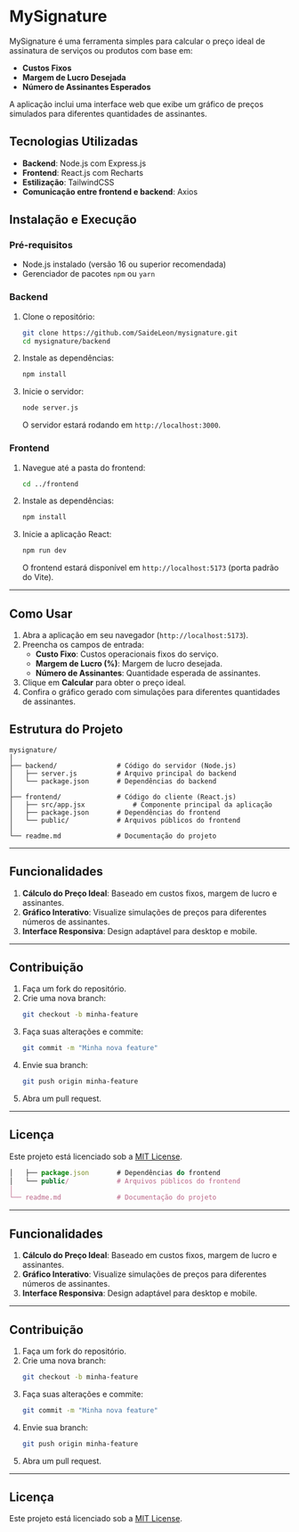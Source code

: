 # MySignature

MySignature é uma ferramenta simples para calcular o preço ideal de assinatura de serviços ou produtos com base em:

- **Custos Fixos**
- **Margem de Lucro Desejada**
- **Número de Assinantes Esperados**

A aplicação inclui uma interface web que exibe um gráfico de preços simulados para diferentes quantidades de assinantes.

## Tecnologias Utilizadas

- **Backend**: Node.js com Express.js
- **Frontend**: React.js com Recharts
- **Estilização**: TailwindCSS
- **Comunicação entre frontend e backend**: Axios



## Instalação e Execução

### Pré-requisitos
- Node.js instalado (versão 16 ou superior recomendada)
- Gerenciador de pacotes `npm` ou `yarn`

### Backend
1. Clone o repositório:
   ```bash
   git clone https://github.com/SaideLeon/mysignature.git
   cd mysignature/backend
   ```

2. Instale as dependências:
   ```bash
   npm install
   ```

3. Inicie o servidor:
   ```bash
   node server.js
   ```
   O servidor estará rodando em `http://localhost:3000`.

### Frontend
1. Navegue até a pasta do frontend:
   ```bash
   cd ../frontend
   ```

2. Instale as dependências:
   ```bash
   npm install
   ```

3. Inicie a aplicação React:
   ```bash
   npm run dev
   ```
   O frontend estará disponível em `http://localhost:5173` (porta padrão do Vite).

---

## Como Usar

1. Abra a aplicação em seu navegador (`http://localhost:5173`).
2. Preencha os campos de entrada:
   - **Custo Fixo**: Custos operacionais fixos do serviço.
   - **Margem de Lucro (%)**: Margem de lucro desejada.
   - **Número de Assinantes**: Quantidade esperada de assinantes.
3. Clique em **Calcular** para obter o preço ideal.
4. Confira o gráfico gerado com simulações para diferentes quantidades de assinantes.

## Estrutura do Projeto

```
mysignature/
│
├── backend/               # Código do servidor (Node.js)
│   ├── server.js          # Arquivo principal do backend
│   └── package.json       # Dependências do backend
│
├── frontend/              # Código do cliente (React.js)
│   ├── src/app.jsx            # Componente principal da aplicação
│   ├── package.json       # Dependências do frontend
│   └── public/            # Arquivos públicos do frontend
│
└── readme.md              # Documentação do projeto
```

---

## Funcionalidades

1. **Cálculo do Preço Ideal**: Baseado em custos fixos, margem de lucro e assinantes.
2. **Gráfico Interativo**: Visualize simulações de preços para diferentes números de assinantes.
3. **Interface Responsiva**: Design adaptável para desktop e mobile.

---

## Contribuição

1. Faça um fork do repositório.
2. Crie uma nova branch:
   ```bash
   git checkout -b minha-feature
   ```
3. Faça suas alterações e commite:
   ```bash
   git commit -m "Minha nova feature"
   ```
4. Envie sua branch:
   ```bash
   git push origin minha-feature
   ```
5. Abra um pull request.

---

## Licença

Este projeto está licenciado sob a [MIT License](https://opensource.org/licenses/MIT).
```rrcpp.jsx            # Componente principal da aplicação
│   ├── package.json       # Dependências do frontend
│   └── public/            # Arquivos públicos do frontend
│
└── readme.md              # Documentação do projeto
```

---

## Funcionalidades

1. **Cálculo do Preço Ideal**: Baseado em custos fixos, margem de lucro e assinantes.
2. **Gráfico Interativo**: Visualize simulações de preços para diferentes números de assinantes.
3. **Interface Responsiva**: Design adaptável para desktop e mobile.

---

## Contribuição

1. Faça um fork do repositório.
2. Crie uma nova branch:
   ```bash
   git checkout -b minha-feature
   ```
3. Faça suas alterações e commite:
   ```bash
   git commit -m "Minha nova feature"
   ```
4. Envie sua branch:
   ```bash
   git push origin minha-feature
   ```
5. Abra um pull request.

---

## Licença

Este projeto está licenciado sob a [MIT License](https://opensource.org/licenses/MIT).
```